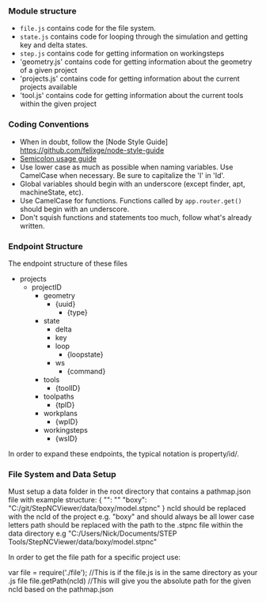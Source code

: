 
### Module structure
+ `file.js` contains code for the file system.
+ `state.js` contains code for looping through the simulation and getting key and delta states.
+ `step.js` contains code for getting information on workingsteps
+ 'geometry.js' contains code for getting information about the geometry of a given project
+ 'projects.js' contains code for getting information about the current projects available
+ 'tool.js' contains code for getting information about the current tools within the given project

### Coding Conventions
+ When in doubt, follow the [Node Style Guide] https://github.com/felixge/node-style-guide
+ [Semicolon usage guide](https://www.codecademy.com/blog/78)
+ Use lower case as much as possible when naming variables. Use CamelCase when necessary. Be sure to capitalize the 'I' in 'Id'.
+ Global variables should begin with an underscore (except finder, apt, machineState, etc).
+ Use CamelCase for functions. Functions called by `app.router.get()` should begin with an underscore.
+ Don't squish functions and statements too much, follow what's already written.

### Endpoint Structure
The endpoint structure of these files
+ projects
	- projectID
		* geometry
			+ {uuid}
				+ {type}
		* state
			+ delta
			+ key
			* loop
				+ {loopstate}
			* ws
				+ {command}
		* tools
			+ {toolID}
		* toolpaths
			+ {tpID}
		* workplans
			+ {wpID}
		* workingsteps
			+ {wsID}

In order to expand these endpoints, the typical notation is property/id/.

### File System and Data Setup
Must setup a data folder in the root directory that contains a pathmap.json file with example structure:
{
	"<ncId>": "<path>"
	"boxy": "C:/git/StepNCViewer/data/boxy/model.stpnc"
}
ncId should be replaced with the ncId of the project e.g. "boxy" and should always be all lower case letters
path should be replaced with the path to the .stpnc file within the data directory e.g "C:/Users/Nick/Documents/STEP Tools/StepNCViewer/data/boxy/model.stpnc"

In order to get the file path for a specific project use:

var file = require('./file'); //This is if the file.js is in the same directory as your .js file
file.getPath(ncId) //This will give you the absolute path for the given ncId based on the pathmap.json
